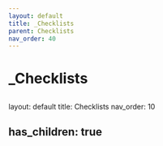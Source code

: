 ```yaml
---
layout: default
title: _Checklists
parent: Checklists
nav_order: 40
---
```

# _Checklists
##
layout: default
title: Checklists
nav_order: 10

## has_children: true
